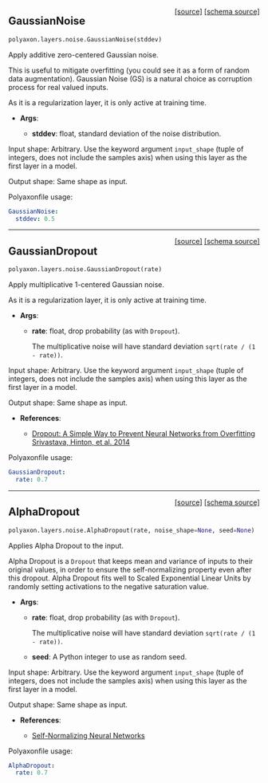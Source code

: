 <span style="float:right;">[[source]](https://github.com/polyaxon/polyaxon/blob/master/polyaxon/layers/noise.py#L17) [[schema source]](https://github.com/polyaxon/polyaxon-schemas/blob/master/polyaxon_schemas/layers/noise.py#L17)</span>
## GaussianNoise

```python
polyaxon.layers.noise.GaussianNoise(stddev)
```

Apply additive zero-centered Gaussian noise.

This is useful to mitigate overfitting
(you could see it as a form of random data augmentation).
Gaussian Noise (GS) is a natural choice as corruption process
for real valued inputs.

As it is a regularization layer, it is only active at training time.

- __Args__:

	- __stddev__: float, standard deviation of the noise distribution.


Input shape:
	Arbitrary. Use the keyword argument `input_shape`
	(tuple of integers, does not include the samples axis)
	when using this layer as the first layer in a model.

Output shape:
	Same shape as input.

Polyaxonfile usage:

```yaml
GaussianNoise:
  stddev: 0.5
```


----

<span style="float:right;">[[source]](https://github.com/polyaxon/polyaxon/blob/master/polyaxon/layers/noise.py#L22) [[schema source]](https://github.com/polyaxon/polyaxon-schemas/blob/master/polyaxon_schemas/layers/noise.py#L22)</span>
## GaussianDropout

```python
polyaxon.layers.noise.GaussianDropout(rate)
```

Apply multiplicative 1-centered Gaussian noise.

As it is a regularization layer, it is only active at training time.

- __Args__:

	- __rate__: float, drop probability (as with `Dropout`).

		The multiplicative noise will have
		standard deviation `sqrt(rate / (1 - rate))`.

Input shape:
	Arbitrary. Use the keyword argument `input_shape`
	(tuple of integers, does not include the samples axis)
	when using this layer as the first layer in a model.

Output shape:
	Same shape as input.

- __References__:

	- [Dropout: A Simple Way to Prevent Neural Networks from Overfitting
	  Srivastava, Hinton, et al.
	  2014](http://www.cs.toronto.edu/~rsalakhu/papers/srivastava14a.pdf)

Polyaxonfile usage:

```yaml
GaussianDropout:
  rate: 0.7
```


----

<span style="float:right;">[[source]](https://github.com/polyaxon/polyaxon/blob/master/polyaxon/layers/noise.py#L27) [[schema source]](https://github.com/polyaxon/polyaxon-schemas/blob/master/polyaxon_schemas/layers/noise.py#L27)</span>
## AlphaDropout

```python
polyaxon.layers.noise.AlphaDropout(rate, noise_shape=None, seed=None)
```

Applies Alpha Dropout to the input.

Alpha Dropout is a `Dropout` that keeps mean and variance of inputs
to their original values, in order to ensure the self-normalizing property
even after this dropout.
Alpha Dropout fits well to Scaled Exponential Linear Units
by randomly setting activations to the negative saturation value.

- __Args__:

	- __rate__: float, drop probability (as with `Dropout`).

		The multiplicative noise will have
		standard deviation `sqrt(rate / (1 - rate))`.
	- __seed__: A Python integer to use as random seed.


Input shape:
	Arbitrary. Use the keyword argument `input_shape`
	(tuple of integers, does not include the samples axis)
	when using this layer as the first layer in a model.

Output shape:
	Same shape as input.

- __References__:

	- [Self-Normalizing Neural Networks](https://arxiv.org/abs/1706.02515)

Polyaxonfile usage:

```yaml
AlphaDropout:
  rate: 0.7
```
